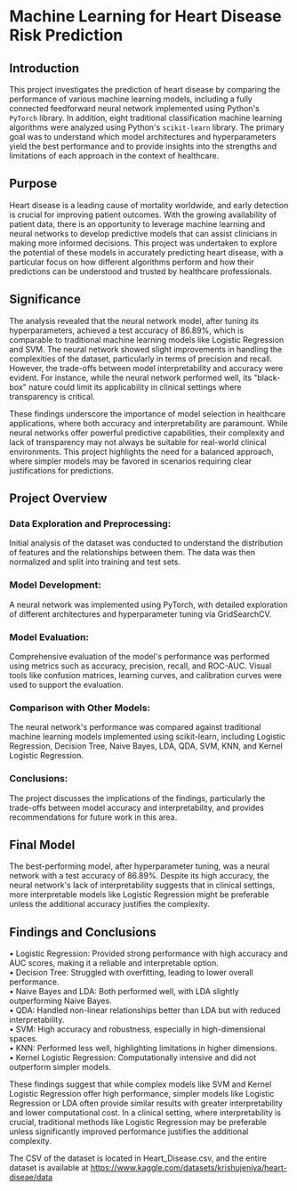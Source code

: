 # Machine Learning for Heart Disease Risk Prediction

## Introduction
This project investigates the prediction of heart disease by comparing the performance of various machine learning models, including a fully connected feedforward neural network implemented using Python's `PyTorch` library. In addition, eight traditional classification machine learning algorithms were analyzed using Python's `scikit-learn` library. The primary goal was to understand which model architectures and hyperparameters yield the best performance and to provide insights into the strengths and limitations of each approach in the context of healthcare. <br />

## Purpose
Heart disease is a leading cause of mortality worldwide, and early detection is crucial for improving patient outcomes. With the growing availability of patient data, there is an opportunity to leverage machine learning and neural networks to develop predictive models that can assist clinicians in making more informed decisions. This project was undertaken to explore the potential of these models in accurately predicting heart disease, with a particular focus on how different algorithms perform and how their predictions can be understood and trusted by healthcare professionals. <br />

## Significance
The analysis revealed that the neural network model, after tuning its hyperparameters, achieved a test accuracy of 86.89%, which is comparable to traditional machine learning models like Logistic Regression and SVM. The neural network showed slight improvements in handling the complexities of the dataset, particularly in terms of precision and recall. However, the trade-offs between model interpretability and accuracy were evident. For instance, while the neural network performed well, its "black-box" nature could limit its applicability in clinical settings where transparency is critical. <br />

These findings underscore the importance of model selection in healthcare applications, where both accuracy and interpretability are paramount. While neural networks offer powerful predictive capabilities, their complexity and lack of transparency may not always be suitable for real-world clinical environments. This project highlights the need for a balanced approach, where simpler models may be favored in scenarios requiring clear justifications for predictions. <br />

## Project Overview
### Data Exploration and Preprocessing:
Initial analysis of the dataset was conducted to understand the distribution of features and the relationships between them. The data was then normalized and split into training and test sets. <br />

### Model Development:
A neural network was implemented using PyTorch, with detailed exploration of different architectures and hyperparameter tuning via GridSearchCV. <br />

### Model Evaluation:
Comprehensive evaluation of the model's performance was performed using metrics such as accuracy, precision, recall, and ROC-AUC. Visual tools like confusion matrices, learning curves, and calibration curves were used to support the evaluation. <br />

### Comparison with Other Models:
The neural network's performance was compared against traditional machine learning models implemented using scikit-learn, including Logistic Regression, Decision Tree, Naive Bayes, LDA, QDA, SVM, KNN, and Kernel Logistic Regression. <br />

### Conclusions:
The project discusses the implications of the findings, particularly the trade-offs between model accuracy and interpretability, and provides recommendations for future work in this area. <br />

## Final Model
The best-performing model, after hyperparameter tuning, was a neural network with a test accuracy of 86.89%. Despite its high accuracy, the neural network's lack of interpretability suggests that in clinical settings, more interpretable models like Logistic Regression might be preferable unless the additional accuracy justifies the complexity.

## Findings and Conclusions
• Logistic Regression: Provided strong performance with high accuracy and AUC scores, making it a reliable and interpretable option. <br />
• Decision Tree: Struggled with overfitting, leading to lower overall performance. <br />
• Naive Bayes and LDA: Both performed well, with LDA slightly outperforming Naive Bayes. <br />
• QDA: Handled non-linear relationships better than LDA but with reduced interpretability. <br />
• SVM: High accuracy and robustness, especially in high-dimensional spaces. <br />
• KNN: Performed less well, highlighting limitations in higher dimensions. <br />
• Kernel Logistic Regression: Computationally intensive and did not outperform simpler models. <br />

These findings suggest that while complex models like SVM and Kernel Logistic Regression offer high performance, simpler models like Logistic Regression or LDA often provide similar results with greater interpretability and lower computational cost. In a clinical setting, where interpretability is crucial, traditional methods like Logistic Regression may be preferable unless significantly improved performance justifies the additional complexity. <br />

The CSV of the dataset is located in Heart_Disease.csv, and the entire dataset is available at https://www.kaggle.com/datasets/krishujeniya/heart-diseae/data





